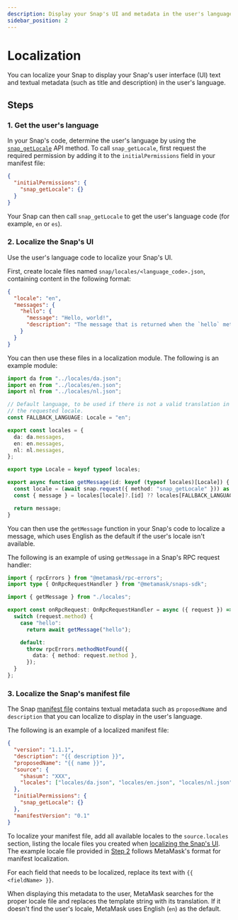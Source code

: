 ```yaml
---
description: Display your Snap's UI and metadata in the user's language.
sidebar_position: 2
---
```


# Localization

You can localize your Snap to display your Snap's user interface (UI) text and textual metadata (such as
title and description) in the user's language.

## Steps

### 1. Get the user's language

In your Snap's code, determine the user's language by using the
[`snap_getLocale`](../reference/snaps-api.md#snap_getlocale) API method.
To call `snap_getLocale`, first request the required permission by adding it to the
`initialPermissions` field in your manifest file:

```json title="snap.manifest.json"
{
  "initialPermissions": {
    "snap_getLocale": {}
  }
}
```

Your Snap can then call `snap_getLocale` to get the user's language code (for example, `en` or `es`).

### 2. Localize the Snap's UI

Use the user's language code to localize your Snap's UI.

First, create locale files named `snap/locales/<language_code>.json`, containing content in the
following format:

```json title="en.json"
{
  "locale": "en",
  "messages": {
    "hello": {
      "message": "Hello, world!",
      "description": "The message that is returned when the `hello` method is called."
    }
  }
}
```

You can then use these files in a localization module.
The following is an example module:

```ts
import da from "../locales/da.json";
import en from "../locales/en.json";
import nl from "../locales/nl.json";

// Default language, to be used if there is not a valid translation in
// the requested locale.
const FALLBACK_LANGUAGE: Locale = "en";

export const locales = {
  da: da.messages,
  en: en.messages,
  nl: nl.messages,
};

export type Locale = keyof typeof locales;

export async function getMessage(id: keyof (typeof locales)[Locale]) {
  const locale = (await snap.request({ method: "snap_getLocale" })) as Locale;
  const { message } = locales[locale]?.[id] ?? locales[FALLBACK_LANGUAGE][id];

  return message;
}
```

You can then use the `getMessage` function in your Snap's code to localize a message, which uses
English as the default if the user's locale isn't available.

The following is an example of using `getMessage` in a Snap's RPC request handler:

```ts
import { rpcErrors } from "@metamask/rpc-errors";
import type { OnRpcRequestHandler } from "@metamask/snaps-sdk";

import { getMessage } from "./locales";

export const onRpcRequest: OnRpcRequestHandler = async ({ request }) => {
  switch (request.method) {
    case "hello":
      return await getMessage("hello");

    default:
      throw rpcErrors.methodNotFound({
        data: { method: request.method },
      });
  }
};
```

### 3. Localize the Snap's manifest file

The Snap [manifest file](../learn/about-snaps/files.md#manifest-file) contains textual metadata such as
`proposedName` and `description` that you can localize to display in the user's language.

The following is an example of a localized manifest file:

```json title="snap.manifest.json"
{
  "version": "1.1.1",
  "description": "{{ description }}",
  "proposedName": "{{ name }}",
  "source": {
    "shasum": "XXX",
    "locales": ["locales/da.json", "locales/en.json", "locales/nl.json"]
  },
  "initialPermissions": {
    "snap_getLocale": {}
  },
  "manifestVersion": "0.1"
}
```

To localize your manifest file, add all available locales to the `source.locales` section, listing
the locale files you created when [localizing the Snap's UI](#2-localize-the-snaps-ui).
The example locale file provided in [Step 2](#2-localize-the-snaps-ui) follows MetaMask's format for
manifest localization.

For each field that needs to be localized, replace its text with `{{ <fieldName> }}`.

When displaying this metadata to the user, MetaMask searches for the proper locale file and replaces
the template string with its translation.
If it doesn't find the user's locale, MetaMask uses English (`en`) as the default.
